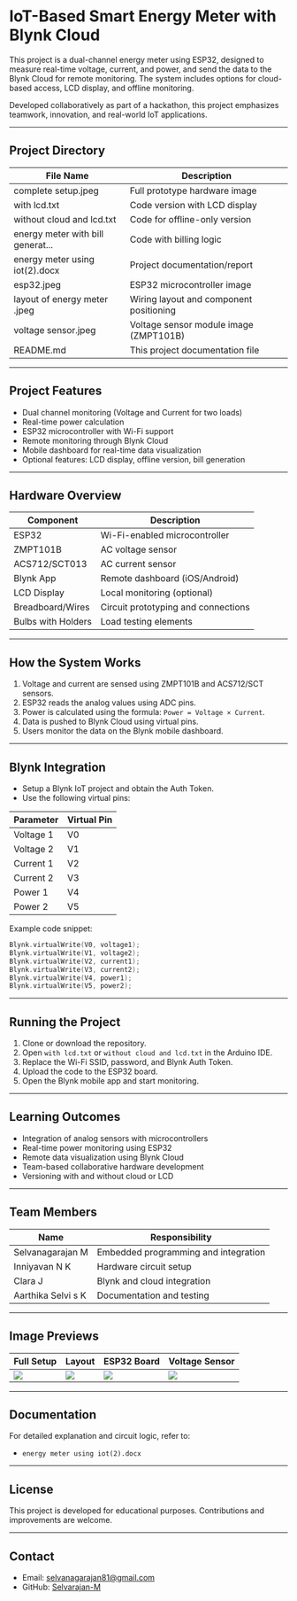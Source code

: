 
# IoT-Based Smart Energy Meter with Blynk Cloud

This project is a dual-channel energy meter using ESP32, designed to measure real-time voltage, current, and power, and send the data to the Blynk Cloud for remote monitoring. The system includes options for cloud-based access, LCD display, and offline monitoring.

Developed collaboratively as part of a hackathon, this project emphasizes teamwork, innovation, and real-world IoT applications.

---

## Project Directory

| File Name                         | Description                                      |
|----------------------------------|--------------------------------------------------|
| complete setup.jpeg              | Full prototype hardware image                    |
| with lcd.txt                     | Code version with LCD display                    |
| without cloud and lcd.txt        | Code for offline-only version                    |
| energy meter with bill generat...| Code with billing logic                          |
| energy meter using iot(2).docx   | Project documentation/report                     |
| esp32.jpeg                       | ESP32 microcontroller image                      |
| layout of energy meter .jpeg     | Wiring layout and component positioning          |
| voltage sensor.jpeg              | Voltage sensor module image (ZMPT101B)           |
| README.md                        | This project documentation file                  |

---

## Project Features

- Dual channel monitoring (Voltage and Current for two loads)
- Real-time power calculation
- ESP32 microcontroller with Wi-Fi support
- Remote monitoring through Blynk Cloud
- Mobile dashboard for real-time data visualization
- Optional features: LCD display, offline version, bill generation

---

## Hardware Overview

| Component         | Description                          |
|------------------|--------------------------------------|
| ESP32            | Wi-Fi-enabled microcontroller        |
| ZMPT101B         | AC voltage sensor                    |
| ACS712/SCT013    | AC current sensor                    |
| Blynk App        | Remote dashboard (iOS/Android)       |
| LCD Display      | Local monitoring (optional)          |
| Breadboard/Wires | Circuit prototyping and connections  |
| Bulbs with Holders| Load testing elements               |

---

## How the System Works

1. Voltage and current are sensed using ZMPT101B and ACS712/SCT sensors.
2. ESP32 reads the analog values using ADC pins.
3. Power is calculated using the formula: `Power = Voltage × Current`.
4. Data is pushed to Blynk Cloud using virtual pins.
5. Users monitor the data on the Blynk mobile dashboard.

---

## Blynk Integration

- Setup a Blynk IoT project and obtain the Auth Token.
- Use the following virtual pins:

| Parameter      | Virtual Pin |
|----------------|-------------|
| Voltage 1      | V0          |
| Voltage 2      | V1          |
| Current 1      | V2          |
| Current 2      | V3          |
| Power 1        | V4          |
| Power 2        | V5          |

Example code snippet:
```cpp
Blynk.virtualWrite(V0, voltage1);
Blynk.virtualWrite(V1, voltage2);
Blynk.virtualWrite(V2, current1);
Blynk.virtualWrite(V3, current2);
Blynk.virtualWrite(V4, power1);
Blynk.virtualWrite(V5, power2);
```

---

## Running the Project

1. Clone or download the repository.
2. Open `with lcd.txt` or `without cloud and lcd.txt` in the Arduino IDE.
3. Replace the Wi-Fi SSID, password, and Blynk Auth Token.
4. Upload the code to the ESP32 board.
5. Open the Blynk mobile app and start monitoring.

---

## Learning Outcomes

- Integration of analog sensors with microcontrollers
- Real-time power monitoring using ESP32
- Remote data visualization using Blynk Cloud
- Team-based collaborative hardware development
- Versioning with and without cloud or LCD

---

## Team Members

| Name                  | Responsibility                      |
|-----------------------|--------------------------------------|
| Selvanagarajan M      | Embedded programming and integration |
| Inniyavan N K         | Hardware circuit setup               |
| Clara J               | Blynk and cloud integration          |
| Aarthika Selvi s K    | Documentation and testing            |

---

## Image Previews

| Full Setup                 | Layout                        | ESP32 Board            | Voltage Sensor        |
|---------------------------|-------------------------------|------------------------|------------------------|
| ![](./complete%20setup.jpeg) | ![](./layout%20of%20energy%20meter%20.jpeg) | ![](./esp32.jpeg) | ![](./voltage%20sensor.jpeg) |

---

## Documentation

For detailed explanation and circuit logic, refer to:

- `energy meter using iot(2).docx`

---

## License

This project is developed for educational purposes. Contributions and improvements are welcome.

---

## Contact

- Email: selvanagarajan81@gmail.com
- GitHub: [Selvarajan-M](https://github.com/Selvarajan-M)
